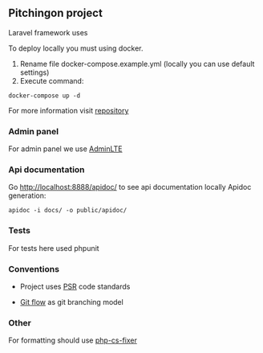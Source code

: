 ## Pitchingon project

Laravel framework uses

To deploy locally you must using docker.

1) Rename file docker-compose.example.yml (locally you can use default settings) 
2) Execute command:

```docker-compose up -d```

For more information visit [repository](https://gitlab.appus.software/web/docker-info)

### Admin panel

For admin panel we use [AdminLTE](https://adminlte.io/)

### Api documentation 
Go [http://localhost:8888/apidoc/](http://localhost:8888/apidoc/) to see api documentation locally
Apidoc generation:

```apidoc -i docs/ -o public/apidoc/```

### Tests
For tests here used phpunit

### Conventions

+ Project uses [PSR](http://www.php-fig.org/psr/) code standards

+ [Git flow](http://nvie.com/posts/a-successful-git-branching-model/) as git branching model

### Other

For formatting should use [php-cs-fixer](https://github.com/FriendsOfPHP/PHP-CS-Fixer)